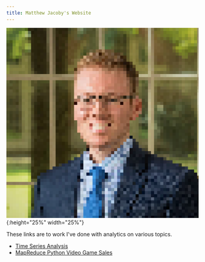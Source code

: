 ```yaml
---
title: Matthew Jacoby's Website
---
```


![Picture of me](image.jpg){:height="25%" width="25%"}

These links are to work I've done with analytics on various topics.

- [Time Series Analysis](/timeseries/index.md)
- [MapReduce Python Video Game Sales](http://github.com/mpjacoby/MRJobVideoGameSales)
